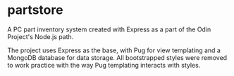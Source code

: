 # partstore

A PC part inventory system created with Express as a part of the Odin Project's Node.js path.

The project uses Express as the base, with Pug for view templating and a MongoDB database for data storage. All bootstrapped styles were removed to work practice with the way Pug templating interacts with styles.
